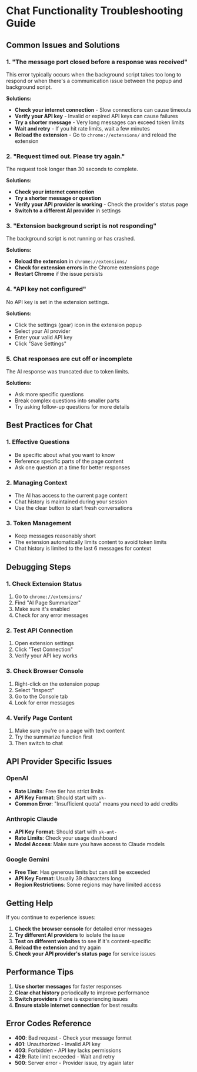 # Chat Functionality Troubleshooting Guide

## Common Issues and Solutions

### 1. "The message port closed before a response was received"

This error typically occurs when the background script takes too long to respond or when there's a communication issue between the popup and background script.

**Solutions:**
- **Check your internet connection** - Slow connections can cause timeouts
- **Verify your API key** - Invalid or expired API keys can cause failures
- **Try a shorter message** - Very long messages can exceed token limits
- **Wait and retry** - If you hit rate limits, wait a few minutes
- **Reload the extension** - Go to `chrome://extensions/` and reload the extension

### 2. "Request timed out. Please try again."

The request took longer than 30 seconds to complete.

**Solutions:**
- **Check your internet connection**
- **Try a shorter message or question**
- **Verify your API provider is working** - Check the provider's status page
- **Switch to a different AI provider** in settings

### 3. "Extension background script is not responding"

The background script is not running or has crashed.

**Solutions:**
- **Reload the extension** in `chrome://extensions/`
- **Check for extension errors** in the Chrome extensions page
- **Restart Chrome** if the issue persists

### 4. "API key not configured"

No API key is set in the extension settings.

**Solutions:**
- Click the settings (gear) icon in the extension popup
- Select your AI provider
- Enter your valid API key
- Click "Save Settings"

### 5. Chat responses are cut off or incomplete

The AI response was truncated due to token limits.

**Solutions:**
- Ask more specific questions
- Break complex questions into smaller parts
- Try asking follow-up questions for more details

## Best Practices for Chat

### 1. Effective Questions
- Be specific about what you want to know
- Reference specific parts of the page content
- Ask one question at a time for better responses

### 2. Managing Context
- The AI has access to the current page content
- Chat history is maintained during your session
- Use the clear button to start fresh conversations

### 3. Token Management
- Keep messages reasonably short
- The extension automatically limits content to avoid token limits
- Chat history is limited to the last 6 messages for context

## Debugging Steps

### 1. Check Extension Status
1. Go to `chrome://extensions/`
2. Find "AI Page Summarizer"
3. Make sure it's enabled
4. Check for any error messages

### 2. Test API Connection
1. Open extension settings
2. Click "Test Connection"
3. Verify your API key works

### 3. Check Browser Console
1. Right-click on the extension popup
2. Select "Inspect"
3. Go to the Console tab
4. Look for error messages

### 4. Verify Page Content
1. Make sure you're on a page with text content
2. Try the summarize function first
3. Then switch to chat

## API Provider Specific Issues

### OpenAI
- **Rate Limits**: Free tier has strict limits
- **API Key Format**: Should start with `sk-`
- **Common Error**: "Insufficient quota" means you need to add credits

### Anthropic Claude
- **API Key Format**: Should start with `sk-ant-`
- **Rate Limits**: Check your usage dashboard
- **Model Access**: Make sure you have access to Claude models

### Google Gemini
- **Free Tier**: Has generous limits but can still be exceeded
- **API Key Format**: Usually 39 characters long
- **Region Restrictions**: Some regions may have limited access

## Getting Help

If you continue to experience issues:

1. **Check the browser console** for detailed error messages
2. **Try different AI providers** to isolate the issue
3. **Test on different websites** to see if it's content-specific
4. **Reload the extension** and try again
5. **Check your API provider's status page** for service issues

## Performance Tips

1. **Use shorter messages** for faster responses
2. **Clear chat history** periodically to improve performance
3. **Switch providers** if one is experiencing issues
4. **Ensure stable internet connection** for best results

## Error Codes Reference

- **400**: Bad request - Check your message format
- **401**: Unauthorized - Invalid API key
- **403**: Forbidden - API key lacks permissions
- **429**: Rate limit exceeded - Wait and retry
- **500**: Server error - Provider issue, try again later
